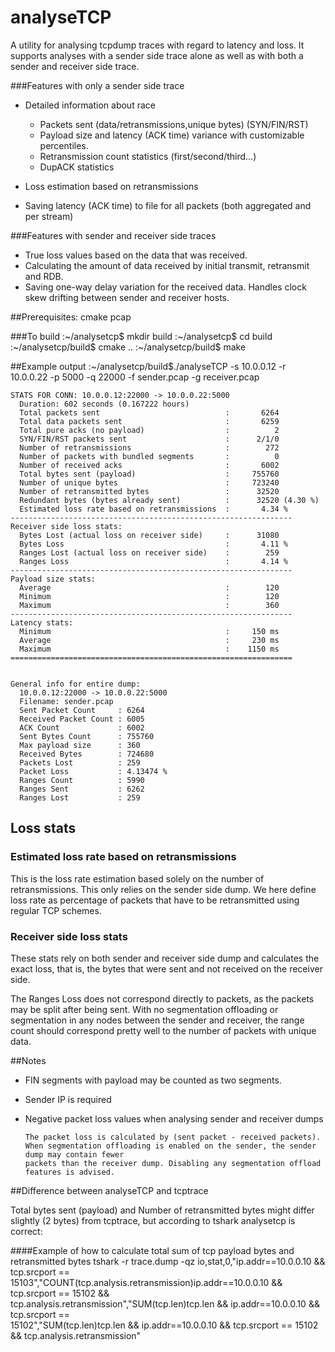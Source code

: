 analyseTCP
============
A utility for analysing tcpdump traces with regard to latency and loss. It supports analyses with a sender side trace alone as well as with both a sender and receiver side trace.

###Features with only a sender side trace

 * Detailed information about race

   * Packets sent (data/retransmissions,unique bytes) (SYN/FIN/RST)
   * Payload size and latency (ACK time) variance with customizable percentiles.
   * Retransmission count statistics (first/second/third...)
   * DupACK statistics


 * Loss estimation based on retransmissions
 * Saving latency (ACK time) to file for all packets (both aggregated and per stream)

###Features with sender and receiver side traces

 * True loss values based on the data that was received.
 * Calculating the amount of data received by initial transmit, retransmit and RDB.
 * Saving one-way delay variation for the received data. Handles clock skew drifting between sender and receiver hosts.

##Prerequisites: cmake pcap

###To build
    :~/analysetcp$ mkdir build
    :~/analysetcp$ cd build
    :~/analysetcp/build$ cmake ..
    :~/analysetcp/build$ make

##Example output
    :~/analysetcp/build$./analyseTCP -s 10.0.0.12 -r 10.0.0.22 -p 5000 -q 22000 -f sender.pcap -g receiver.pcap 
    
    STATS FOR CONN: 10.0.0.12:22000 -> 10.0.0.22:5000
      Duration: 602 seconds (0.167222 hours)
      Total packets sent                            :       6264
      Total data packets sent                       :       6259
      Total pure acks (no payload)                  :          2
      SYN/FIN/RST packets sent                      :      2/1/0
      Number of retransmissions                     :        272
      Number of packets with bundled segments       :          0
      Number of received acks                       :       6002
      Total bytes sent (payload)                    :     755760
      Number of unique bytes                        :     723240
      Number of retransmitted bytes                 :      32520
      Redundant bytes (bytes already sent)          :      32520 (4.30 %)
      Estimated loss rate based on retransmissions  :       4.34 %
    ---------------------------------------------------------------
    Receiver side loss stats:
      Bytes Lost (actual loss on receiver side)     :      31080
      Bytes Loss                                    :       4.11 %
      Ranges Lost (actual loss on receiver side)    :        259
      Ranges Loss                                   :       4.14 %
    ---------------------------------------------------------------
    Payload size stats:
      Average                                       :        120
      Minimum                                       :        120
      Maximum                                       :        360
    ---------------------------------------------------------------
    Latency stats:
      Minimum                                       :     150 ms
      Average                                       :     230 ms
      Maximum                                       :    1150 ms
    ===============================================================
    
    
    General info for entire dump:
      10.0.0.12:22000 -> 10.0.0.22:5000
      Filename: sender.pcap
      Sent Packet Count     : 6264
      Received Packet Count : 6005
      ACK Count             : 6002
      Sent Bytes Count      : 755760
      Max payload size      : 360
      Received Bytes        : 724680
      Packets Lost          : 259
      Packet Loss           : 4.13474 %
      Ranges Count          : 5990
      Ranges Sent           : 6262
      Ranges Lost           : 259

Loss stats
--------------

### Estimated loss rate based on retransmissions
This is the loss rate estimation based solely on the number of retransmissions. This only relies
on the sender side dump.
We here define loss rate as percentage of packets that have to be retransmitted using regular TCP schemes.

### Receiver side loss stats
These stats rely on both sender and receiver side dump and calculates the exact loss, that is, the bytes that
were sent and not received on the receiver side.

The Ranges Loss does not correspond directly to packets, as the packets may be split after being sent. With no segmentation offloading or segmentation in any nodes between the sender and receiver, the range count should correspond pretty well to the number of packets with unique data.


##Notes

* FIN segments with payload may be counted as two segments.
* Sender IP is required

* Negative packet loss values when analysing sender and receiver dumps

      The packet loss is calculated by (sent packet - received packets).
      When segmentation offloading is enabled on the sender, the sender dump may contain fewer
      packets than the receiver dump. Disabling any segmentation offload features is advised.

##Difference between analyseTCP and tcptrace

Total bytes sent (payload) and Number of retransmitted bytes might differ slightly (2 bytes) from tcptrace, but according to tshark analysetcp is correct:

####Example of how to calculate total sum of tcp payload bytes and retransmitted bytes
    tshark -r trace.dump -qz io,stat,0,"ip.addr==10.0.0.10 && tcp.srcport ==\
    15103","COUNT(tcp.analysis.retransmission)ip.addr==10.0.0.10 && tcp.srcport == 15102 &&\
    tcp.analysis.retransmission","SUM(tcp.len)tcp.len && ip.addr==10.0.0.10 && tcp.srcport ==\
    15102","SUM(tcp.len)tcp.len && ip.addr==10.0.0.10 && tcp.srcport == 15102 && tcp.analysis.retransmission"
